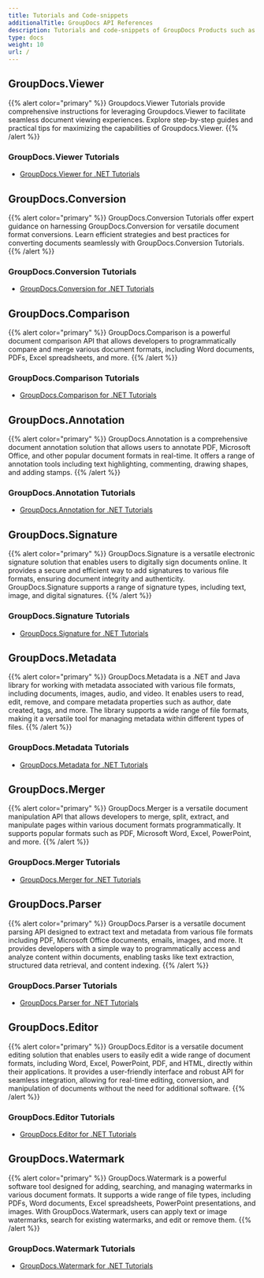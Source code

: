 ```yaml
---
title: Tutorials and Code-snippets
additionalTitle: GroupDocs API References
description: Tutorials and code-snippets of GroupDocs Products such as GroupDocs.Viewer, GroupDocs.Annotation, GroupDocs.Conversion, and other products.
type: docs
weight: 10
url: /
---
```


## GroupDocs.Viewer
{{% alert color="primary" %}}
Groupdocs.Viewer Tutorials provide comprehensive instructions for leveraging Groupdocs.Viewer to facilitate seamless document viewing experiences. Explore step-by-step guides and practical tips for maximizing the capabilities of Groupdocs.Viewer.
{{% /alert %}}

### GroupDocs.Viewer Tutorials
- [GroupDocs.Viewer for .NET Tutorials](./viewer/net/)


## GroupDocs.Conversion
{{% alert color="primary" %}}
GroupDocs.Conversion Tutorials offer expert guidance on harnessing GroupDocs.Conversion for versatile document format conversions. Learn efficient strategies and best practices for converting documents seamlessly with GroupDocs.Conversion Tutorials.
{{% /alert %}}

### GroupDocs.Conversion Tutorials
- [GroupDocs.Conversion for .NET Tutorials](./conversion/net/)


## GroupDocs.Comparison
{{% alert color="primary" %}}
GroupDocs.Comparison is a powerful document comparison API that allows developers to programmatically compare and merge various document formats, including Word documents, PDFs, Excel spreadsheets, and more.
{{% /alert %}}

### GroupDocs.Comparison Tutorials
- [GroupDocs.Comparison for .NET Tutorials](./comparison/net/)


## GroupDocs.Annotation
{{% alert color="primary" %}}
GroupDocs.Annotation is a comprehensive document annotation solution that allows users to annotate PDF, Microsoft Office, and other popular document formats in real-time. It offers a range of annotation tools including text highlighting, commenting, drawing shapes, and adding stamps.
{{% /alert %}}

### GroupDocs.Annotation Tutorials
- [GroupDocs.Annotation for .NET Tutorials](./annotation/net/)


## GroupDocs.Signature
{{% alert color="primary" %}}
GroupDocs.Signature is a versatile electronic signature solution that enables users to digitally sign documents online. It provides a secure and efficient way to add signatures to various file formats, ensuring document integrity and authenticity. GroupDocs.Signature supports a range of signature types, including text, image, and digital signatures.
{{% /alert %}}

### GroupDocs.Signature Tutorials
- [GroupDocs.Signature for .NET Tutorials](./signature/net/)


## GroupDocs.Metadata
{{% alert color="primary" %}}
GroupDocs.Metadata is a .NET and Java library for working with metadata associated with various file formats, including documents, images, audio, and video. It enables users to read, edit, remove, and compare metadata properties such as author, date created, tags, and more. The library supports a wide range of file formats, making it a versatile tool for managing metadata within different types of files.
{{% /alert %}}

### GroupDocs.Metadata Tutorials
- [GroupDocs.Metadata for .NET Tutorials](./metadata/net/)


## GroupDocs.Merger
{{% alert color="primary" %}}
GroupDocs.Merger is a versatile document manipulation API that allows developers to merge, split, extract, and manipulate pages within various document formats programmatically. It supports popular formats such as PDF, Microsoft Word, Excel, PowerPoint, and more.
{{% /alert %}}

### GroupDocs.Merger Tutorials
- [GroupDocs.Merger for .NET Tutorials](./merger/net/)


## GroupDocs.Parser
{{% alert color="primary" %}}
GroupDocs.Parser is a versatile document parsing API designed to extract text and metadata from various file formats including PDF, Microsoft Office documents, emails, images, and more. It provides developers with a simple way to programmatically access and analyze content within documents, enabling tasks like text extraction, structured data retrieval, and content indexing.
{{% /alert %}}

### GroupDocs.Parser Tutorials
- [GroupDocs.Parser for .NET Tutorials](./parser/net/)


## GroupDocs.Editor
{{% alert color="primary" %}}
GroupDocs.Editor is a versatile document editing solution that enables users to easily edit a wide range of document formats, including Word, Excel, PowerPoint, PDF, and HTML, directly within their applications. It provides a user-friendly interface and robust API for seamless integration, allowing for real-time editing, conversion, and manipulation of documents without the need for additional software.
{{% /alert %}}

### GroupDocs.Editor Tutorials
- [GroupDocs.Editor for .NET Tutorials](./editor/net/)


## GroupDocs.Watermark
{{% alert color="primary" %}}
GroupDocs.Watermark is a powerful software tool designed for adding, searching, and managing watermarks in various document formats. It supports a wide range of file types, including PDFs, Word documents, Excel spreadsheets, PowerPoint presentations, and images. With GroupDocs.Watermark, users can apply text or image watermarks, search for existing watermarks, and edit or remove them.
{{% /alert %}}

### GroupDocs.Watermark Tutorials
- [GroupDocs.Watermark for .NET Tutorials](./watermark/net/)